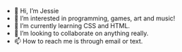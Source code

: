 - 👋 Hi, I’m Jessie 
- 👀 I’m interested in programming, games, art and music!
- 🌱 I’m currently learning CSS and HTML. 
- 💞️ I’m looking to collaborate on anything really. 
- 📫 How to reach me is through email or text. 

<!---
jibyjiby8/jibyjiby8 is a ✨ special ✨ repository because its `README.md` (this file) appears on your GitHub profile.
You can click the Preview link to take a look at your changes.
--->
